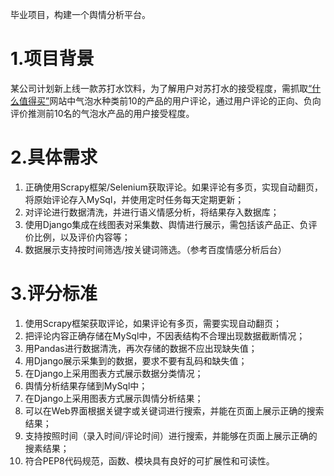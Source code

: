毕业项目，构建一个舆情分析平台。
# 1.项目背景
某公司计划新上线一款苏打水饮料，为了解用户对苏打水的接受程度，需抓取[“什么值得买”](https://www.smzdm.com/fenlei/qipaoshui/)网站中气泡水种类前10的产品的用户评论，通过用户评论的正向、负向评价推测前10名的气泡水产品的用户接受程度。

# 2.具体需求
1. 正确使用Scrapy框架/Selenium获取评论。如果评论有多页，实现自动翻页，将原始评论存入MySql，并使用定时任务每天定期更新；
2. 对评论进行数据清洗，并进行语义情感分析，将结果存入数据库；
3. 使用Django集成在线图表对采集数、舆情进行展示，需包括该产品正、负评价比例，以及评价内容等；
4. 数据展示支持按时间筛选/按关键词筛选。（参考百度情感分析后台）

# 3.评分标准
1. 使用Scrapy框架获取评论，如果评论有多页，需要实现自动翻页；
2. 把评论内容正确存储在MySql中，不因表结构不合理出现数据截断情况；
3. 用Pandas进行数据清洗，再次存储的数据不应出现缺失值；
4. 用Django展示采集到的数据，要求不要有乱码和缺失值；
5. 在Django上采用图表方式展示数据分类情况；
6. 舆情分析结果存储到MySql中；
7. 在Django上采用图表方式展示舆情分析结果；
8. 可以在Web界面根据关键字或关键词进行搜索，并能在页面上展示正确的搜索结果；
9. 支持按照时间（录入时间/评论时间）进行搜索，并能够在页面上展示正确的搜素结果；
10. 符合PEP8代码规范，函数、模块具有良好的可扩展性和可读性。
